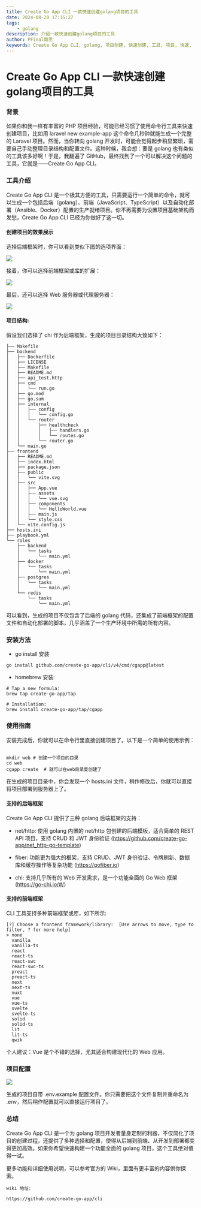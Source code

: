 ```yaml
---
title: Create Go App CLI 一款快速创建golang项目的工具
date: 2024-08-20 17:15:27
tags:
    - golang
description: 介绍一款快速创建golang项目的工具
author: PFinal南丞
keywords: Create Go App CLI, golang, 项目创建, 快速创建, 工具, 项目, 快速, 工具
---
```


# Create Go App CLI 一款快速创建golang项目的工具

### 背景

如果你和我一样有丰富的 PHP 项目经验，可能已经习惯了使用命令行工具来快速创建项目，比如用 laravel new example-app 这个命令几秒钟就能生成一个完整的 Laravel 项目。然而，当你转向 golang 开发时，可能会觉得起步稍显繁琐，需要自己手动整理目录结构和配置文件。这种时候，我会想：要是 golang 也有类似的工具该多好啊！于是，我翻遍了 GitHub，最终找到了一个可以解决这个问题的工具，它就是——Create Go App CLI。

### 工具介绍

Create Go App CLI 是一个极其方便的工具，只需要运行一个简单的命令，就可以生成一个包括后端（golang）、前端（JavaScript、TypeScript）以及自动化部署（Ansible、Docker）配置的生产就绪项目。你不再需要为设置项目基础架构而发愁，Create Go App CLI 已经为你做好了这一切。


####  创建项目的效果展示

选择后端框架时，你可以看到类似下图的选项界面：

![](https://raw.githubusercontent.com/pfinal-nc/iGallery/master/blog/202408201333737.png)

接着，你可以选择前端框架或库的扩展：

![](https://raw.githubusercontent.com/pfinal-nc/iGallery/master/blog/202408201333650.png)

最后，还可以选择 Web 服务器或代理服务器：

![](https://raw.githubusercontent.com/pfinal-nc/iGallery/master/blog/202408201335809.png)


#### 项目结构:

假设我们选择了 chi 作为后端框架，生成的项目目录结构大致如下：

```shell
├── Makefile
├── backend
│   ├── Dockerfile
│   ├── LICENSE
│   ├── Makefile
│   ├── README.md
│   ├── api_test.http
│   ├── cmd
│   │   └── run.go
│   ├── go.mod
│   ├── go.sum
│   ├── internal
│   │   ├── config
│   │   │   └── config.go
│   │   └── router
│   │       ├── healthcheck
│   │       │   ├── handlers.go
│   │       │   └── routes.go
│   │       └── router.go
│   └── main.go
├── frontend
│   ├── README.md
│   ├── index.html
│   ├── package.json
│   ├── public
│   │   └── vite.svg
│   ├── src
│   │   ├── App.vue
│   │   ├── assets
│   │   │   └── vue.svg
│   │   ├── components
│   │   │   └── HelloWorld.vue
│   │   ├── main.js
│   │   └── style.css
│   └── vite.config.js
├── hosts.ini
├── playbook.yml
└── roles
    ├── backend
    │   └── tasks
    │       └── main.yml
    ├── docker
    │   └── tasks
    │       └── main.yml
    ├── postgres
    │   └── tasks
    │       └── main.yml
    └── redis
        └── tasks
            └── main.yml

```

可以看到，生成的项目不仅包含了后端的 golang 代码，还集成了前端框架的配置文件和自动化部署的脚本，几乎涵盖了一个生产环境中所需的所有内容。

### 安装方法

- go install 安装

```shell
go install github.com/create-go-app/cli/v4/cmd/cgapp@latest
```

- homebrew 安装:

```shell
# Tap a new formula:
brew tap create-go-app/tap

# Installation:
brew install create-go-app/tap/cgapp

```

### 使用指南

安装完成后，你就可以在命令行里直接创建项目了。以下是一个简单的使用示例：


```shell

mkdir web # 创建一个项目的目录
cd web 
cgapp create  # 就可以在web目录夏创建了

```

在生成的项目目录中，你会发现一个 hosts.ini 文件，稍作修改后，你就可以直接将项目部署到服务器上了。


#### 支持的后端框架

Create Go App CLI 提供了三种 golang 后端框架的支持：

- net/http: 使用 golang 内置的 net/http 包创建的后端模板，适合简单的 REST API 项目，支持 CRUD 和 JWT 身份验证  (https://github.com/create-go-app/net_http-go-template)

- fiber: 功能更为强大的框架，支持 CRUD、JWT 身份验证、令牌刷新、数据库和缓存操作等复杂功能 (https://gofiber.io)

- chi: 支持几乎所有的 Web 开发需求，是一个功能全面的 Go Web 框架  (https://go-chi.io/#/)


#### 支持的前端框架

CLI 工具支持多种前端框架或库，如下所示:

```
[?] Choose a frontend framework/library:  [Use arrows to move, type to filter, ? for more help]
> none
  vanilla
  vanilla-ts
  react
  react-ts
  react-swc
  react-swc-ts
  preact
  preact-ts
  next
  next-ts
  nuxt
  vue
  vue-ts
  svelte
  svelte-ts
  solid
  solid-ts
  lit
  lit-ts
  qwik

```

个人建议：Vue 是个不错的选择，尤其适合构建现代化的 Web 应用。

### 项目配置

![](https://raw.githubusercontent.com/pfinal-nc/iGallery/master/blog/202408201428436.png)

生成的项目自带 .env.example 配置文件。你只需要把这个文件复制并重命名为 .env，然后稍作配置就可以直接运行项目了。

### 总结 

Create Go App CLI 是一个为 golang 项目开发者量身定制的利器，不仅简化了项目的创建过程，还提供了多种选择和配置，使得从后端到前端、从开发到部署都变得更加高效。如果你希望快速构建一个功能全面的 golang 项目，这个工具绝对值得一试。

更多功能和详细使用说明，可以参考官方的 Wiki，里面有更丰富的内容供你探索。

```
wiki 地址:

https://github.com/create-go-app/cli

```

